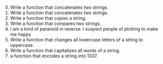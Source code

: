 0. Write a function that concatenates two strings.
1. Write a function that concatenates two strings.
2. Write a function that copies a string.
3. Write a function that compares two strings.
4. I am a kind of paranoid in reverse. I suspect people of plotting to make me happy
5. Write a function that changes all lowercase letters of a string to uppercase.
6. Write a function that capitalizes all words of a string.
7. a function that encodes a string into 1337.
